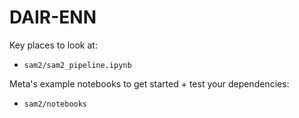 # DAIR-ENN

Key places to look at:
- `sam2/sam2_pipeline.ipynb` 

Meta's example notebooks to get started + test your dependencies:
- `sam2/notebooks`